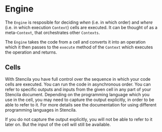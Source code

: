 # Engine

The `Engine` is resposible for deciding _when_ (i.e. in which order) and _where_ (i.e. in which execution `Context`) cells are executed.
It can be thought of as a meta-`Context`, that orchestrates other `Contexts`.

The `Engine` takes the code from a cell and converts it into an operation which it then passes
to the `execute` method of the `Context` which executes the operation and returns.

## Cells

With Stencila you have full control over the sequence in which your code cells are executed. You can run the code in asynchronous order.
You can refer to specific outputs and inputs from the given cell in any part of your Stencila document. Depending
on the programming language which you use in the cell, you may need to capture the output explicitly, in order to be able to
refer to it. For more details see the documentation for using different programming languages in Stencila.

If you do not capture the output explicitly, you will not be able to refer to it later on. But the input of the cell
will still be available.


